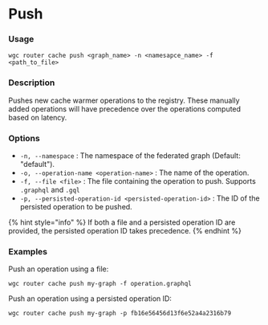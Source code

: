 # Push

### Usage

```
wgc router cache push <graph_name> -n <namesapce_name> -f <path_to_file>
```

### Description

Pushes new cache warmer operations to the registry. These manually added operations will have precedence over the operations computed based on latency.

### Options

* `-n, --namespace` : The namespace of the federated graph (Default: "default").
* `-o, --operation-name <operation-name>` : The name of the operation.&#x20;
* `-f, --file <file>` : The file containing the operation to push. Supports `.graphql` and `.gql`
* `-p, --persisted-operation-id <persisted-operation-id>` : The ID of the persisted operation to be pushed.

{% hint style="info" %}
If both a file and a persisted operation ID are provided, the persisted operation ID takes precedence.
{% endhint %}

### **Examples**&#x20;

Push an operation using a file:

```
wgc router cache push my-graph -f operation.graphql
```

Push an operation using a persisted operation ID:

```
wgc router cache push my-graph -p fb16e56456d13f6e52a4a2316b79
```
